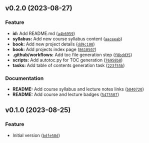 <!--next-version-placeholder-->

## v0.2.0 (2023-08-27)

### Feature

* **id:** Add README.md ([`a4b6959`](https://github.com/chu-aie/deepnlp-2023/commit/a4b6959cc0c9bab92f634fea462096e47b764836))
* **syllabus:** Add new course syllabus content ([`aaceeab`](https://github.com/chu-aie/deepnlp-2023/commit/aaceeab27a7f59885b1769f86f339572650300cd))
* **book:** Add new project details ([`dd9c108`](https://github.com/chu-aie/deepnlp-2023/commit/dd9c1088010afb670c576cedca3fa1bad787f44a))
* **book:** Add projects index page ([`8610507`](https://github.com/chu-aie/deepnlp-2023/commit/8610507b39cbff7b4a7f1e34a666c1e4e1b9aefc))
* **.github/workflows:** Add toc file generation step ([`f8bdd35`](https://github.com/chu-aie/deepnlp-2023/commit/f8bdd3508fb01717f0c16a8e68dd605ed871abd8))
* **scripts:** Add autotoc.py for TOC generation ([`76958b8`](https://github.com/chu-aie/deepnlp-2023/commit/76958b80464a4da80b17bd7876c62b380c256db4))
* **tasks:** Add table of contents generation task ([`223f55b`](https://github.com/chu-aie/deepnlp-2023/commit/223f55bacd8d8d84b8dcb02a04de71a77624c103))

### Documentation

* **README:** Add course syllabus and lecture notes links ([`b840720`](https://github.com/chu-aie/deepnlp-2023/commit/b8407202662b075b285ed9e26ad126fc94d75f77))
* **README:** Add course and lecture badges ([`5475507`](https://github.com/chu-aie/deepnlp-2023/commit/5475507b57cd79d2bca40152d9d7cfa6f2e6efe2))

## v0.1.0 (2023-08-25)

### Feature

* Initial version ([`bdfe58d`](https://github.com/chu-aie/deepnlp-2023/commit/bdfe58d45112ea732de5990629196f11ee728ec4))
